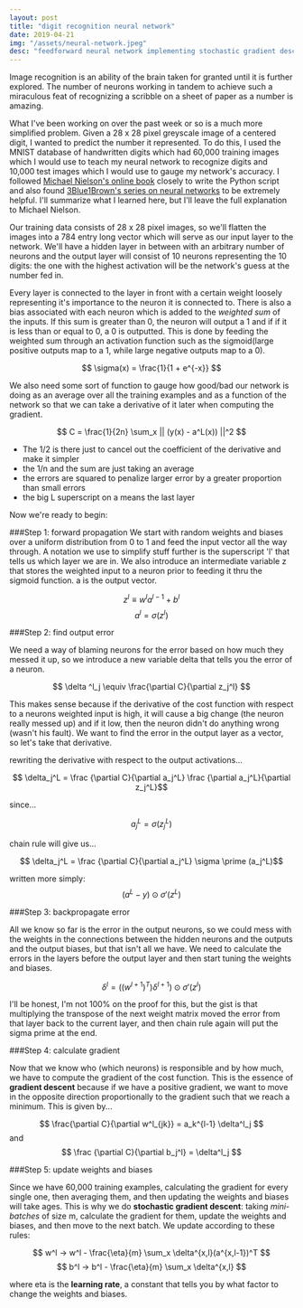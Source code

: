 ```yaml
---
layout: post
title: "digit recognition neural network"
date: 2019-04-21
img: "/assets/neural-network.jpeg"
desc: "feedforward neural network implementing stochastic gradient descent"
---
```

Image recognition is an ability of the brain taken for granted until it is
further explored. The number of neurons working in tandem to achieve
such a miraculous feat of recognizing a scribble on a sheet of paper as a
number is amazing.

What I've been working on over the past week or so is
a much more simplified problem. Given a 28 x 28 pixel greyscale image of a
centered digit, I wanted to predict the number it represented. To do this,
I used the MNIST database of handwritten digits which had 60,000 training
images which I would use to teach my neural network to recognize digits and
10,000 test images which I would use to gauge my network's accuracy.
I followed [Michael Nielson's online book](http://neuralnetworksanddeeplearning.com/chap1.html)
closely to write the Python script and also found [3Blue1Brown's series on
neural networks](https://www.youtube.com/watch?v=aircAruvnKk) to be extremely
helpful. I'll summarize what I learned here, but I'll leave the full explanation
to Michael Nielson.

Our training data consists of 28 x 28 pixel images, so we'll flatten the images
into a 784 entry long vector which will serve as our input layer to the network.
We'll have a hidden layer in between with an arbitrary number of neurons and the
output layer will consist of 10 neurons representing the 10 digits: the one with
the highest activation will be the network's guess at the number fed in.

Every layer is connected to the layer in front with a certain weight loosely
representing it's importance to the neuron it is connected to. There is also a
bias associated with each neuron which is added to the *weighted sum* of the
inputs. If this sum is greater than 0, the neuron will output a 1 and if if it
is less than or equal to 0, a 0 is outputted. This is done by feeding the
weighted sum through an activation function such as the sigmoid(large positive
outputs map to a 1, while large negative outputs map to a 0).

$$ \sigma(x) = \frac{1}{1 + e^{-x}} $$

We also need some sort of function to gauge how good/bad our network is doing
as an average over all the training examples and as a function of the network
so that we can take a derivative of it later when computing the gradient.

$$ C = \frac{1}{2n} \sum_x || (y(x) - a^L(x)) ||^2 $$

  * The 1/2 is there just to cancel out the coefficient of the derivative and
  make it simpler
  * the 1/n and the sum are just taking an average
  * the errors are squared to penalize larger error by a greater proportion than
  small errors
  * the big L superscript on a means the last layer

Now we're ready to begin:

###Step 1: forward propagation
We start with random weights and biases over a uniform distribution from 0 to 1
and feed the input vector all the way through. A notation we use to simplify stuff further is the superscript 'l' that tells us which layer we are in. We also introduce an intermediate variable z that stores the weighted input to a neuron prior to feeding it thru the sigmoid function. a is the output vector.

$$ z^l \equiv w^l a^{l-1} + b^l $$
$$ a^l = \sigma(z^l) $$

###Step 2: find output error

We need a way of blaming neurons for the error based on how much they messed it
up, so we introduce a new variable delta that tells you the error of a neuron.

$$ \delta ^l_j \equiv \frac{\partial C}{\partial z_j^l} $$

This makes sense because if the derivative of the cost function with respect to
a neurons weighted input is high, it will cause a big change (the neuron really
messed up) and if it low, then the neuron didn't do anything wrong (wasn't
his fault). We want to find the error in the output layer as a vector, so let's
take that derivative.

rewriting the derivative with respect to the output activations...

$$ \delta_j^L = \frac {\partial C}{\partial a_j^L}
  \frac {\partial a_j^L}{\partial z_j^L}$$

since...

$$ a_j^L = \sigma(z_j^L)$$

chain rule will give us...

$$ \delta_j^L = \frac {\partial C}{\partial a_j^L}
  \sigma \prime (a_j^L)$$

written more simply:
$$ (a^L - y) \odot  \sigma \prime (z^L)$$

###Step 3: backpropagate error

All we know so far is the error in the output neurons, so we could mess with the
weights in the connections between the hidden neurons and the outputs and the
output biases, but that isn't all we have. We need to calculate the errors in the
layers before the output layer and then start tuning the weights and biases.

$$ \delta^l = ((w^{l+1})^T) \delta^{l+1})\odot \sigma \prime (z^l) $$

I'll be honest, I'm not 100% on the proof for this, but the gist is that
multiplying the transpose of the next weight matrix moved the error from that
layer back to the current layer, and then chain rule again will put the sigma
prime at the end.

###Step 4: calculate gradient

Now that we know who (which neurons) is responsible and by how much, we have to
compute the gradient of the cost function. This is the essence of **gradient
descent** because if we have a positive gradient, we want to move in the opposite
direction proportionally to the gradient such that we reach a minimum. This is
given by...

$$ \frac{\partial C}{\partial w^l_{jk}} = a_k^{l-1} \delta^l_j $$
and
$$ \frac {\partial C}{\partial b_j^l} = \delta^l_j $$

###Step 5: update weights and biases

Since we have 60,000 training examples, calculating the gradient for every single
one, then averaging them, and then updating the weights and biases will take ages.
This is why we do **stochastic gradient descent**: taking *mini-batches* of size m,
calculate the gradient for them, update the weights and biases, and then move to
the next batch. We update according to these rules:

$$ w^l -> w^l - \frac{\eta}{m} \sum_x \delta^{x,l}(a^{x,l-1})^T $$
$$ b^l -> b^l - \frac{\eta}{m} \sum_x \delta^{x,l} $$

where eta is the **learning rate**, a constant that tells you by what
factor to change the weights and biases.

